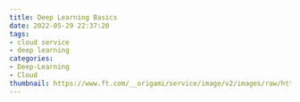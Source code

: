 ```yaml
---
title: Deep Learning Basics
date: 2022-05-29 22:37:20
tags:
- cloud service
- deep learning
categories: 
- Deep-Learning
- Cloud
thumbnail: https://www.ft.com/__origami/service/image/v2/images/raw/http%3A%2F%2Fcom.ft.imagepublish.upp-prod-eu.s3.amazonaws.com%2Fd35d3c30-4da8-11e8-97e4-13afc22d86d4?fit=scale-down&source=next&width=700 # 略缩图
---
```

